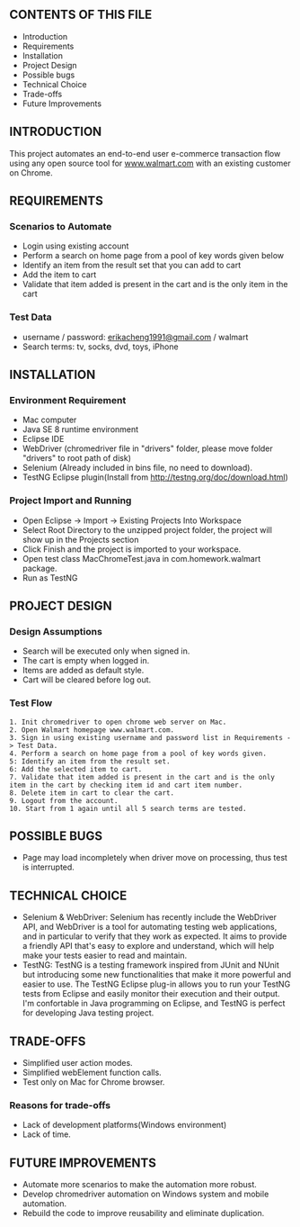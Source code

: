 CONTENTS OF THIS FILE
---------------------
 * Introduction
 * Requirements
 * Installation
 * Project Design
 * Possible bugs
 * Technical Choice
 * Trade-offs
 * Future Improvements
 
INTRODUCTION
-------------
This project automates an end-to-end user e-commerce transaction flow using any open source tool for www.walmart.com with an existing customer on Chrome.

REQUIREMENTS
------------
### Scenarios to Automate
 * Login using existing account
 * Perform a search on home page from a pool of key words given below
 * Identify an item from the result set that you can add to cart
 * Add the item to cart    
 * Validate that item added is present in the cart and is the only item in the cart

### Test Data
 * username / password: erikacheng1991@gmail.com / walmart
 * Search terms: tv, socks, dvd, toys, iPhone

INSTALLATION
------------
### Environment Requirement
 * Mac computer
 * Java SE 8 runtime environment
 * Eclipse IDE
 * WebDriver (chromedriver file in "drivers" folder, please move folder "drivers" to root path of disk)
 * Selenium (Already included in bins file, no need to download).
 * TestNG Eclipse plugin(Install from http://testng.org/doc/download.html)
 
 ### Project Import and Running
  * Open Eclipse -> Import -> Existing Projects Into Workspace
  *	Select Root Directory to the unzipped project folder, the project will show up in the Projects section
  * Click Finish and the project is imported to your workspace. 
  * Open test class MacChromeTest.java in com.homework.walmart package.
  * Run as TestNG
  
 PROJECT DESIGN
 --------------
 ### Design Assumptions
  * Search will be executed only when signed in.
  * The cart is empty when logged in.
  * Items are added as default style.
  * Cart will be cleared before log out.

 ### Test Flow
 	1. Init chromedriver to open chrome web server on Mac.
	2. Open Walmart homepage www.walmart.com.
	3. Sign in using existing username and password list in Requirements -> Test Data.
	4. Perform a search on home page from a pool of key words given.
	5: Identify an item from the result set.
	6: Add the selected item to cart.
	7. Validate that item added is present in the cart and is the only item in the cart by checking item id and cart item number.
	8. Delete item in cart to clear the cart.
	9. Logout from the account.
	10. Start from 1 again until all 5 search terms are tested.

POSSIBLE BUGS
-------------
 * Page may load incompletely when driver move on processing, thus test is interrupted.
	
TECHNICAL CHOICE
----------------
 * Selenium & WebDriver: Selenium has recently include the WebDriver API, and WebDriver is a tool for automating testing web applications, and in particular to verify that they work as expected. It aims to provide a friendly API that's easy to explore and understand, which will help make your tests easier to read and maintain.
 * TestNG: TestNG is a testing framework inspired from JUnit and NUnit but introducing some new functionalities that make it more powerful and easier to use. The TestNG Eclipse plug-in allows you to run your TestNG tests from Eclipse and easily monitor their execution and their output. I'm confortable in Java programming on Eclipse, and TestNG is perfect for developing Java testing project.
 
TRADE-OFFS
----------
  * Simplified user action modes.
  * Simplified webElement function calls.
  * Test only on Mac for Chrome browser.

### Reasons for trade-offs 
  * Lack of development platforms(Windows environment)
  * Lack of time.
  
FUTURE IMPROVEMENTS
-------------------
  * Automate more scenarios to make the automation more robust. 
  * Develop chromedriver automation on Windows system and mobile automation.
  * Rebuild the code to improve reusability and eliminate duplication. 